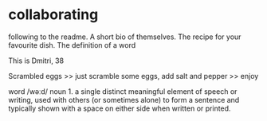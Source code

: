 # collaborating

following to the readme.
A short bio of themselves.
The recipe for your favourite dish.
The definition of a word

This is Dmitri, 38

Scrambled eggs >> just scramble some eggs, add salt and pepper >> enjoy

word
/wəːd/
noun
1.
a single distinct meaningful element of speech or writing, used with others (or sometimes alone) to form a sentence and typically shown with a space on either side when written or printed.